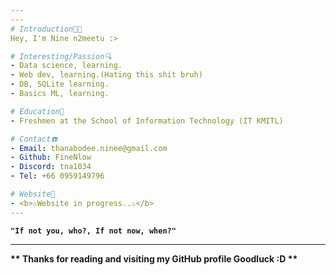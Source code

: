 ```yaml
---
---
# Introduction🧑‍💻
Hey, I'm Nine n2meetu :>

# Interesting/Passion🔍
- Data science, learning.
- Web dev, learning.(Hating this shit bruh)
- DB, SQLite learning.
- Basics ML, learning.

# Education🏫
- Freshmen at the School of Information Technology (IT KMITL)

# Contact☎️
- Email: thanabodee.ninee@gmail.com
- Github: FineNlow
- Discord: tna1034
- Tel: +66 0959149796

# Website📖
- <b>⚠️Website in progress..⚠️</b>
---
```


<b>`"If not you, who?, If not now, when?"`</b>

---
<b>** Thanks for reading and visiting my GitHub profile Goodluck :D **</b>
